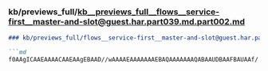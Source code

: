 ### kb/previews_full/kb__previews_full__flows__service-first__master-and-slot@guest.har.part039.md.part002.md

```md
### kb/previews_full/flows__service-first__master-and-slot@guest.har.part039.md (part 002)

```md
f0AAgICAAEAAAACAAEAAgEBAAD//wAAAAEAAAAAAAEBAQAAAAAAAQABAAUDBAAFBAUAAf/
```

```

```

